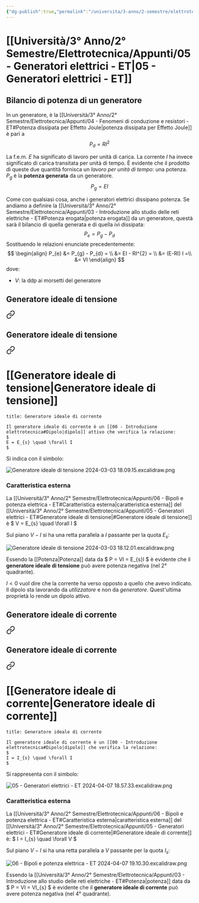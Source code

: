 ```yaml
---
{"dg-publish":true,"permalink":"/universita/3-anno/2-semestre/elettrotecnica/appunti/05-generatori-elettrici-et/"}
---
```


# [[Università/3° Anno/2° Semestre/Elettrotecnica/Appunti/05 - Generatori elettrici - ET\|05 - Generatori elettrici - ET]]

## Bilancio di potenza di un generatore

In un generatore, è la [[Università/3° Anno/2° Semestre/Elettrotecnica/Appunti/04 - Fenomeni di conduzione e resistori - ET#Potenza dissipata per Effetto Joule\|potenza dissipata per Effetto Joule]] è pari a
$$
P_{d} = RI^{2}
$$

La f.e.m. $E$ ha significato di lavoro per unità di carica. La corrente $I$ ha invece significato di carica transitata per unità di tempo. È evidente che il prodotto di queste due quantità fornisca un *lavoro per unità di tempo*: una potenza. $P_{g}$ è la **potenza generata** da un generatore.
$$
P_{g} = EI
$$

Come con qualsiasi cosa, anche i generatori elettrici dissipano potenza. Se andiamo a definire la [[Università/3° Anno/2° Semestre/Elettrotecnica/Appunti/03 - Introduzione allo studio delle reti elettriche - ET#Potenza erogata\|potenza erogata]] da un generatore, questà sarà il bilancio di quella generata e di quella ivi dissipata:
$$
P_{e} = P_{g} - P_{d}
$$
Sostituendo le relazioni enunciate precedentemente:
$$
\begin{align}
P_{e} &= P_{g} - P_{d} = \\
&= EI - RI^{2} = \\
&= (E-RI) I =\\
&= VI
\end{align}
$$
dove:
- $V:$ la ddp ai morsetti del generatore





## Generatore ideale di tensione


<div class="transclusion internal-embed is-loaded"><a class="markdown-embed-link" href="/universita/3-anno/2-semestre/elettrotecnica/appunti/06-bipoli-e-potenza-elettrica-et/#generatore-ideale-di-tensione" aria-label="Open link"><svg xmlns="http://www.w3.org/2000/svg" width="24" height="24" viewBox="0 0 24 24" fill="none" stroke="currentColor" stroke-width="2" stroke-linecap="round" stroke-linejoin="round" class="svg-icon lucide-link"><path d="M10 13a5 5 0 0 0 7.54.54l3-3a5 5 0 0 0-7.07-7.07l-1.72 1.71"></path><path d="M14 11a5 5 0 0 0-7.54-.54l-3 3a5 5 0 0 0 7.07 7.07l1.71-1.71"></path></svg></a><div class="markdown-embed">



## Generatore ideale di tensione


<div class="transclusion internal-embed is-loaded"><a class="markdown-embed-link" href="/generatore-ideale-di-tensione/" aria-label="Open link"><svg xmlns="http://www.w3.org/2000/svg" width="24" height="24" viewBox="0 0 24 24" fill="none" stroke="currentColor" stroke-width="2" stroke-linecap="round" stroke-linejoin="round" class="svg-icon lucide-link"><path d="M10 13a5 5 0 0 0 7.54.54l3-3a5 5 0 0 0-7.07-7.07l-1.72 1.71"></path><path d="M14 11a5 5 0 0 0-7.54-.54l-3 3a5 5 0 0 0 7.07 7.07l1.71-1.71"></path></svg></a><div class="markdown-embed">




# [[Generatore ideale di tensione\|Generatore ideale di tensione]]


```ad-Definizione
title: Generatore ideale di corrente

Il generatore ideale di corrente è un [[00 - Introduzione elettrotecnica#Dipolo|dipolo]] attivo che verifica la relazione:
$
E = E_{s} \quad \forall I
$

```

Si indica con il simbolo:

![Generatore ideale di tensione 2024-03-03 18.09.15.excalidraw.png](/img/user/Excalidraw/Generatore%20ideale%20di%20tensione%202024-03-03%2018.09.15.excalidraw.png)


### Caratteristica esterna

La [[Università/3° Anno/2° Semestre/Elettrotecnica/Appunti/06 - Bipoli e potenza elettrica - ET#Caratteristica esterna\|caratteristica esterna]] del [[Università/3° Anno/2° Semestre/Elettrotecnica/Appunti/05 - Generatori elettrici - ET#Generatore ideale di tensione\|#Generatore ideale di tensione]] è
$
V = E_{s} \quad \forall I
$

Sul piano $V-I$ si ha una retta parallela a $I$ passante per la quota $E_{s}$:

![Generatore ideale di tensione 2024-03-03 18.12.01.excalidraw.png](/img/user/Excalidraw/Generatore%20ideale%20di%20tensione%202024-03-03%2018.12.01.excalidraw.png)


Essendo la [[Potenza\|Potenza]] data da
$
P = VI = E_{s}I
$
è evidente che il **generatore ideale di tensione** può avere potenza negativa (nel 2° quadrante).

$I < 0$ vuol dire che la corrente ha verso opposto a quello che avevo indicato. Il dipolo sta lavorando da *utilizzatore* e non da *generatore*.
Quest'ultima proprietà lo rende un dipolo attivo.



</div></div>



</div></div>


## Generatore ideale di corrente


<div class="transclusion internal-embed is-loaded"><a class="markdown-embed-link" href="/universita/3-anno/2-semestre/elettrotecnica/appunti/06-bipoli-e-potenza-elettrica-et/#generatore-ideale-di-corrente" aria-label="Open link"><svg xmlns="http://www.w3.org/2000/svg" width="24" height="24" viewBox="0 0 24 24" fill="none" stroke="currentColor" stroke-width="2" stroke-linecap="round" stroke-linejoin="round" class="svg-icon lucide-link"><path d="M10 13a5 5 0 0 0 7.54.54l3-3a5 5 0 0 0-7.07-7.07l-1.72 1.71"></path><path d="M14 11a5 5 0 0 0-7.54-.54l-3 3a5 5 0 0 0 7.07 7.07l1.71-1.71"></path></svg></a><div class="markdown-embed">



## Generatore ideale di corrente


<div class="transclusion internal-embed is-loaded"><a class="markdown-embed-link" href="/generatore-ideale-di-corrente/" aria-label="Open link"><svg xmlns="http://www.w3.org/2000/svg" width="24" height="24" viewBox="0 0 24 24" fill="none" stroke="currentColor" stroke-width="2" stroke-linecap="round" stroke-linejoin="round" class="svg-icon lucide-link"><path d="M10 13a5 5 0 0 0 7.54.54l3-3a5 5 0 0 0-7.07-7.07l-1.72 1.71"></path><path d="M14 11a5 5 0 0 0-7.54-.54l-3 3a5 5 0 0 0 7.07 7.07l1.71-1.71"></path></svg></a><div class="markdown-embed">




# [[Generatore ideale di corrente\|Generatore ideale di corrente]]


```ad-Definizione
title: Generatore ideale di corrente

Il generatore ideale di corrente è un [[00 - Introduzione elettrotecnica#Dipolo|dipolo]] che verifica la relazione:
$
I = I_{s} \quad \forall I
$

```

Si rappresenta con il simbolo:

![05 - Generatori elettrici - ET 2024-04-07 18.57.33.excalidraw.png](/img/user/Excalidraw/05%20-%20Generatori%20elettrici%20-%20ET%202024-04-07%2018.57.33.excalidraw.png)


### Caratteristica esterna

La [[Università/3° Anno/2° Semestre/Elettrotecnica/Appunti/06 - Bipoli e potenza elettrica - ET#Caratteristica esterna\|caratteristica esterna]] del [[Università/3° Anno/2° Semestre/Elettrotecnica/Appunti/05 - Generatori elettrici - ET#Generatore ideale di corrente\|#Generatore ideale di corrente]] è:
$
I = I_{s} \quad \forall V
$

Sul piano $V-I$ si ha una retta parallela a $V$ passante per la quota $I_{s}$:

![06 - Bipoli e potenza elettrica - ET 2024-04-07 19.10.30.excalidraw.png](/img/user/Excalidraw/06%20-%20Bipoli%20e%20potenza%20elettrica%20-%20ET%202024-04-07%2019.10.30.excalidraw.png)


Essendo la [[Università/3° Anno/2° Semestre/Elettrotecnica/Appunti/03 - Introduzione allo studio delle reti elettriche - ET#Potenza\|potenza]] data da
$
P = VI = VI_{s}
$
è evidente che il **generatore ideale di corrente** può avere potenza negativa (nel 4° quadrante).


</div></div>



</div></div>





